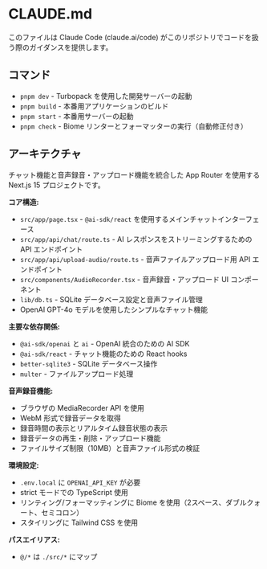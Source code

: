 # CLAUDE.md

このファイルは Claude Code (claude.ai/code) がこのリポジトリでコードを扱う際のガイダンスを提供します。

## コマンド

- `pnpm dev` - Turbopack を使用した開発サーバーの起動
- `pnpm build` - 本番用アプリケーションのビルド
- `pnpm start` - 本番用サーバーの起動
- `pnpm check` - Biome リンターとフォーマッターの実行（自動修正付き）

## アーキテクチャ

チャット機能と音声録音・アップロード機能を統合した App Router を使用する Next.js 15 プロジェクトです。

**コア構造:**
- `src/app/page.tsx` - `@ai-sdk/react` を使用するメインチャットインターフェース
- `src/app/api/chat/route.ts` - AI レスポンスをストリーミングするための API エンドポイント
- `src/app/api/upload-audio/route.ts` - 音声ファイルアップロード用 API エンドポイント
- `src/components/AudioRecorder.tsx` - 音声録音・アップロード UI コンポーネント
- `lib/db.ts` - SQLite データベース設定と音声ファイル管理
- OpenAI GPT-4o モデルを使用したシンプルなチャット機能

**主要な依存関係:**
- `@ai-sdk/openai` と `ai` - OpenAI 統合のための AI SDK
- `@ai-sdk/react` - チャット機能のための React hooks
- `better-sqlite3` - SQLite データベース操作
- `multer` - ファイルアップロード処理

**音声録音機能:**
- ブラウザの MediaRecorder API を使用
- WebM 形式で録音データを取得
- 録音時間の表示とリアルタイム録音状態の表示
- 録音データの再生・削除・アップロード機能
- ファイルサイズ制限（10MB）と音声ファイル形式の検証

**環境設定:**
- `.env.local` に `OPENAI_API_KEY` が必要
- strict モードでの TypeScript 使用
- リンティング/フォーマッティングに Biome を使用（2スペース、ダブルクォート、セミコロン）
- スタイリングに Tailwind CSS を使用

**パスエイリアス:**
- `@/*` は `./src/*` にマップ